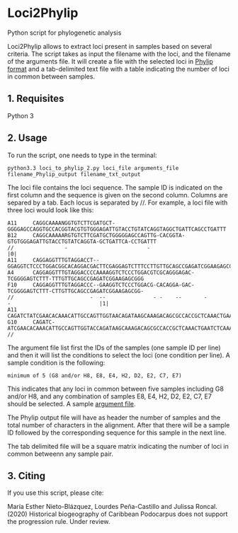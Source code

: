 # Loci2Phylip
Python script for phylogenetic analysis

Loci2Phylip allows to extract loci present in samples based on several criteria. The script takes as input the filename with the loci, and the filename of the arguments file. It will create a file with the selected loci in [Phylip format](http://scikit-bio.org/docs/0.2.3/generated/skbio.io.phylip.html#r168) and a tab-delimited text file with a table indicating the number of loci in common between samples.

## 1. Requisites

Python 3

## 2. Usage

To run the script, one needs to type in the terminal:

```
python3.3 loci_to_phylip_2.py loci_file arguments_file filename_Phylip_output filename_txt_output
```

The loci file contains the loci sequence. The sample ID is indicated on the first column and the sequence is given on the second column. Columns are separed by a tab. Each locus is separated by //. For example, a loci file with three loci would look like this:

```
A11     CAGGCAAAANGGTGTCTTCGATGCT-GGGGAGCCAGGTGCCACGGTACGTGTGGGAGATTGTACCTGTATCAGGTAGGCTGATTCAGCCTGATTT
B12     CAGGCAAAAARGTGTCTTCGATGCTGGGGGAGCCAGTTG-CACGGTA-GTGTGGGAGATTGTACCTGTATCAGGTA-GCTGATTCA-CCTGATTT
//                -                         -                                                          |0|
A11     CAGGAGGTTTGTAGGACCT--GGAGGTCTCCCTGGACGGCACAGGACGACTTCGAGGAGTCTTTCCTTGTTGCAGCCGAGATCGGAAGAGCGGG
A4      CAGGAGGTTTGTAGGACCCCAAAAGGTCTCCCTGGACGTCGCAGGGAGAC-TCGGGGAGTCTTT-TTTGTTGCAGCCGAGATCGGAAGAGCGGG
F10     CAGGAGGTTTGTAGGACCC--GAAGGTCTCCCTGGACG-CACAGGA-GAC-TCGGGGAGTCTTT-CTTGTTGCAGCCGAGATCGGAAGAGCGG-
//                        -  --               - -    --       -          -                            |1|
A11     CAGATCTATCGAACACAAACATTGCCAGTTGGTAACAGATAAGCAAAGACAGCGCCACCGCTCAAACTGAATCTCAAACTGAGCACGA
G10     CAGATC-ATCGAACACAAACATTGCCAGTTGGTACCAGATAAGCAAAGACAGCGCCACCGCTCAAACTGAATCTCAAACTGAGCACGA
//
```
The argument file list first the IDs of the samples (one sample ID per line) and then it will list the conditions to select the loci (one condition per line). A sample condition is the following:
```
minimum of 5 (G8 and/or H8, E8, E4, H2, D2, E2, C7, E7)
```
This indicates that any loci in common between five samples including G8 and/or H8, and any combination of samples  E8, E4, H2, D2, E2, C7, E7 should be selected. A sample [argument file](arguments.txt).

The Phylip output file will have as header the number of samples and the total number of characters in the alignment. After that there will be a sample ID followed by the corresponding sequence for this sample in the next line.

The tab delimited file will be a square matrix indicating the number of loci in common betweenn any sample pair.

## 3. Citing

If you use this script, please cite:

María Esther Nieto-Blázquez, Lourdes Peña-Castillo and Julissa Roncal. (2020) Historical biogeography of Caribbean Podocarpus does not support the progression rule. Under review.
